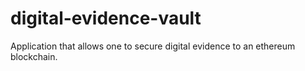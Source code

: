 # digital-evidence-vault
Application that allows one to secure digital evidence to an ethereum blockchain.
